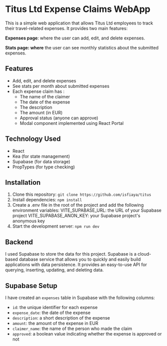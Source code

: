 # Titus Ltd Expense Claims WebApp

This is a simple web application that allows Titus Ltd employees to track their travel-related expenses. It provides two main features:

**Expenses page**: where the user can add, edit, and delete expenses.

**Stats page: where** the user can see monthly statistics about the submitted expenses.

## Features

- Add, edit, and delete expenses
- See stats per month about submitted expenses
- Each expense claim has :
  - The name of the claimer
  - The date of the expense
  - The description
  - The amount (in EUR)
  - Approval status (anyone can approve)
  - Modal component implemented using React Portal

## Technology Used

- React
- Kea (for state management)
- Supabase (for data storage)
- PropTypes (for type checking)

## Installation

1. Clone this repository: `git clone https://github.com/isfiaya/titus`
2. Install dependencies: `npm install`
3. Create a .env file in the root of the project and add the following environment variables:
   VITE_SUPABASE_URL: the URL of your Supabase project
   VITE_SUPABASE_ANON_KEY: your Supabase project's anonymous key
4. Start the development server: `npm run dev`

## Backend

I used Supabase to store the data for this project. Supabase is a cloud-based database service that allows you to quickly and easily build applications with data persistence. It provides an easy-to-use API for querying, inserting, updating, and deleting data.

## Supabase Setup

I have created an `expenses` table in Supabase with the following columns:

- `id`: the unique identifier for each expense
- `expense_date`: the date of the expense
- `description`: a short description of the expense
- `amount`: the amount of the expense in EUR
- `claimer_name`: the name of the person who made the claim
- `approved`: a boolean value indicating whether the expense is approved or not
